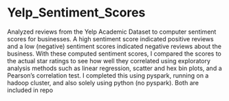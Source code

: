 # Yelp_Sentiment_Scores
Analyzed reviews from the Yelp Academic Dataset to computer sentiment scores for  businesses. 
A high sentiment score indicated positive reviews and a low (negative) sentiment scores indicated negative reviews about the business. 
With these computed sentiment scores, I compared the scores to the actual star ratings to see how well they correlated using exploratory analysis methods such as linear regression, scatter and hex bin plots, and a Pearson’s correlation test. I completed this using pyspark, running on a hadoop cluster, and also solely using python (no pyspark). Both are included in repo
